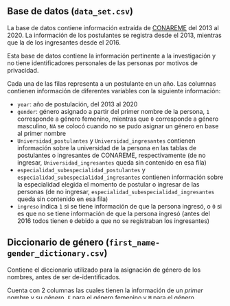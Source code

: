 ## Base de datos (`data_set.csv`)

La base de datos contiene información extraída de [CONAREME](https://www.conareme.org.pe/web/) del 2013 al 2020. La información de los postulantes se registra desde el 2013, mientras que la de los ingresantes desde el 2016.

Esta base de datos contiene la información pertinente a la investigación y no tiene identificadores personales de las personas por motivos de privacidad.

Cada una de las filas representa a un postulante en un año. Las columnas contienen información de diferentes variables con la siguiente información:

- `year`: año de postulación, del 2013 al 2020
- `gender`: género asignado a partir del primer nombre de la persona, `1` corresponde a género femenino, mientras que `0` corresponde a género masculino, `NA` se colocó cuando no se pudo asignar un género en base al primer nombre
- `Universidad_postulantes` y `Universidad_ingresantes` contienen información sobre la universidad de la persona en las tablas de postulantes o ingresantes de CONAREME, respectivamente (de no ingresar, `Universidad_ingresantes` queda sin contenido en esa fila)
- `especialidad_subespecialidad_postulantes` y `especialidad_subespecialidad_ingresantes` contienen información sobre la especialidad elegida el momento de postular o ingresar de las personas (de no ingresar, `especialidad_subespecialidad_ingresantes` queda sin contenido en esa fila)
- `ingreso` indica `1` si se tiene información de que la persona ingresó, o `0` si es que no se tiene información de que la persona ingresó (antes del 2016 todos tienen `0` debido a que no se registraban los ingresantes)

## Diccionario de género (`first_name-gender_dictionary.csv`)

Contiene el diccionario utilizado para la asignación de género de los nombres, antes de ser de-identificados.

Cuenta con 2 columnas las cuales tienen la información de un *primer* nombre y su género. `F` para el género femenino y `M` para el género masculino.

Para crear este diccionario se obtuvo información de:

- https://github.com/MatthiasWinkelmann/firstname-database
- https://es.wikipedia.org/w/index.php?title=Categor%C3%ADa:Nombres_femeninos&oldid=133963810
- https://es.wikipedia.org/w/index.php?title=Categor%C3%ADa:Nombres_masculinos&oldid=133993197

Luego se unió la información y se eliminó o corrigió los nombres con género ambiguo (tanto femenino como masculino). Además, se agregó manualmente géneros a nombres de la base de datos principal que tenían género conocido.
